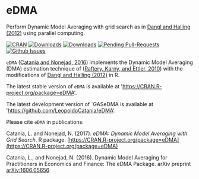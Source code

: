 # eDMA
Perform Dynamic Model Averaging with grid search as in [Dangl and Halling (2012)](http://www.sciencedirect.com/science/article/pii/S0304405X12000633) using parallel computing.

[![CRAN](http://www.r-pkg.org/badges/version/eDMA)](https://cran.r-project.org/package=eDMA) 
[![Downloads](http://cranlogs.r-pkg.org/badges/eDMA?color=brightgreen)](http://www.r-pkg.org/pkg/eDMA)
[![Downloads](http://cranlogs.r-pkg.org/badges/grand-total/eDMA?color=brightgreen)](http://www.r-pkg.org/pkg/eDMA)
[![Pending Pull-Requests](http://githubbadges.herokuapp.com/LeopoldoCatania/eDMA/pulls.svg?style=flat)](https://github.com/LeopoldoCatania/eDMA/pulls)
[![Github Issues](http://githubbadges.herokuapp.com/LeopoldoCatania/eDMA/issues.svg)](https://github.com/LeopoldoCatania/eDMA/issues)

`eDMA` ([Catania and Nonejad, 2016](https://CRAN.R-project.org/package=eDMA)) implements the Dynamic Model Averaging (DMA) estimation technique of 
([Raftery, Karny, and Ettler, 2010](http://www.tandfonline.com/doi/abs/10.1198/TECH.2009.08104)) with the modifications of [Dangl and Halling (2012)](http://www.sciencedirect.com/science/article/pii/S0304405X12000633) in R.


The latest stable version of `eDMA` is available at 'https://CRAN.R-project.org/package=eDMA'.

The latest development version of `GASeDMA is available at 'https://github.com/LeopoldoCatania/eDMA'.

Please cite `eDMA` in publications:

Catania, L. and Nonejad, N. (2017). 
_eDMA: Dynamic Model Averaging with Grid Search_.
R package.
[https://CRAN.R-project.org/package=eDMA](https://CRAN.R-project.org/package=eDMA)  

Catania, L., and Nonejad, N. (2016). 
Dynamic Model Averaging for Practitioners in Economics and Finance: The eDMA Package. 
arXiv preprint [arXiv:1606.05656](https://arxiv.org/abs/1606.05656)
